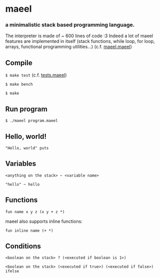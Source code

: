 # maeel

### a minimalistic stack based programming language.

The interpreter is made of ~ 600 lines of code :3 Indeed a lot of maeel features are implemented in itself (stack functions, while loop, for loop, arrays, functional programming utilities...) (c.f. [maeel.maeel](maeel.maeel))

## Compile

`$ make test` (c.f. [tests.maeel](./stdlib/tests.maeel))

`$ make bench`

`$ make`

## Run program

`$ ./maeel program.maeel`

## Hello, world!

```
"Hello, world" puts
```

## Variables

```
<anything on the stack> ~ <variable name>
```

```
"hello" ~ hello
```

## Functions

```
fun name x y z (x y + z *)
```

maeel also supports inline functions:

```
fun inline name (+ *)
```

## Conditions

```
<boolean on the stack> ? (<executed if boolean is 1>)
```

```
<boolean on the stack> (<executed if true>) (<executed if false>) ifelse
```